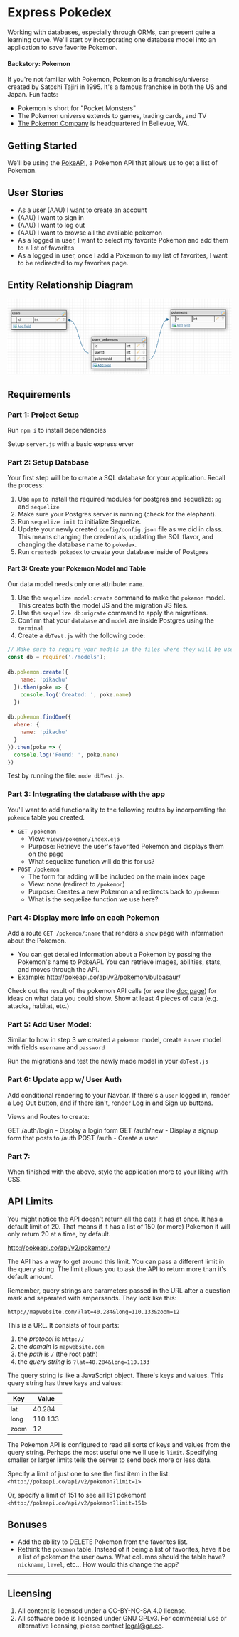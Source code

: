# Express Pokedex

Working with databases, especially through ORMs, can present quite a learning curve. We'll start by incorporating one database model into an application to save favorite Pokemon.

#### Backstory: Pokemon

If you're not familiar with Pokemon, Pokemon is a franchise/universe created by Satoshi Tajiri in 1995. It's a famous franchise in both the US and Japan. Fun facts:

* Pokemon is short for "Pocket Monsters"
* The Pokemon universe extends to games, trading cards, and TV
* [The Pokemon Company](https://en.wikipedia.org/wiki/The_Pok%C3%A9mon_Company) is headquartered in Bellevue, WA.

## Getting Started

We'll be using the [PokeAPI](http://pokeapi.co/), a Pokemon API that allows us to get a list of Pokemon.


## User Stories
* As a user (AAU) I want to create an account
* (AAU) I want to sign in
* (AAU) I want to log out
* (AAU) I want to browse all the available pokemon
* As a logged in user, I want to select my favorite Pokemon and add them to a list of favorites
* As a logged in user, once I add a Pokemon to my list of favorites, I want to be redirected to my favorites page.

## Entity Relationship Diagram
![erd](erd.png)


## Requirements
### Part 1: Project Setup
Run `npm i` to install dependencies

Setup `server.js` with a basic express erver



### Part 2: Setup Database

Your first step will be to create a SQL database for your application. Recall the process:

1. Use `npm` to install the required modules for postgres and sequelize: `pg` and `sequelize`
2. Make sure your Postgres server is running (check for the elephant).
3. Run `sequelize init` to initialize Sequelize.
4. Update your newly created `config/config.json` file as we did in class. This means changing the credentials, updating the SQL flavor, and changing the database name to `pokedex`.
5. Run `createdb pokedex` to create your database inside of Postgres

#### Part 3: Create your Pokemon Model and Table

Our data model needs only one attribute: `name`.

1. Use the `sequelize model:create` command to make the `pokemon` model. This creates both the model JS and the migration JS files.
2. Use the `sequelize db:migrate` command to apply the migrations.
3. Confirm that your `database` and `model` are inside Postgres using the `terminal`
4. Create a `dbTest.js` with the following code:

```js
// Make sure to require your models in the files where they will be used.
const db = require('./models');

db.pokemon.create({
    name: 'pikachu'
  }).then(poke => {
    console.log('Created: ', poke.name)
  })

db.pokemon.findOne({
  where: {
    name: 'pikachu'
  }
}).then(poke => {
  console.log('Found: ', poke.name)
})
```

Test by running the file: `node dbTest.js`.

### Part 3: Integrating the database with the app

You'll want to add functionality to the following routes by incorporating the `pokemon` table you created.

* `GET /pokemon`
  * View: `views/pokemon/index.ejs`
  * Purpose: Retrieve the user's favorited Pokemon and displays them on the page
  * What sequelize function will do this for us?
* `POST /pokemon`
  * The form for adding will be included on the main index page
  * View: none (redirect to `/pokemon`)
  * Purpose: Creates a new Pokemon and redirects back to `/pokemon`
  * What is the sequelize function we use here?

### Part 4: Display more info on each Pokemon

Add a route `GET /pokemon/:name` that renders a `show` page with information about the Pokemon.

* You can get detailed information about a Pokemon by passing the Pokemon's name to PokeAPI. You can retrieve images, abilities, stats, and moves through the API.
* Example: http://pokeapi.co/api/v2/pokemon/bulbasaur/

Check out the result of the pokemon API calls (or see the [doc page](http://pokeapi.co/)) for ideas on what data you could show. Show at least 4 pieces of data (e.g. attacks, habitat, etc.)

### Part 5: Add User Model:
Similar to how in step 3 we created a `pokemon` model, create a `user` model with fields `username` and `password`

Run the migrations and test the newly made model in your `dbTest.js`

### Part 6: Update app w/ User Auth
Add conditional rendering to your Navbar. If there's a `user` logged in, render a Log Out button, and if there isn't, render Log in and Sign up buttons.

Views and Routes to create:

GET /auth/login - Display a login form
GET /auth/new - Display a signup form that posts to /auth
POST /auth - Create a user 


### Part 7:

When finished with the above, style the application more to your liking with CSS.

## API Limits
You might notice the API doesn't return all the data it has at once. It has a
default limit of 20. That means if it has a list of 150 (or more) Pokemon it
will only return 20 at a time, by default.

<http://pokeapi.co/api/v2/pokemon/>

The API has a way to get around this limit. You can pass a different limit in
the query string. The limit allows you to ask the API to return more than it's
default amount.

Remember, query strings are parameters passed in the URL after a question mark
and separated with ampersands. They look like this:

```
http://mapwebsite.com/?lat=40.284&long=110.133&zoom=12
```

This is a URL. It consists of four parts:
1. the *protocol* is `http://`
2. the *domain* is `mapwebsite.com`
3. the *path* is `/` (the root path)
4. the *query string* is `?lat=40.284&long=110.133`

The query string is like a JavaScript object. There's keys and values.
This query string has three keys and values:

| Key  | Value   |
| ---  | ---     |
| lat  | 40.284  |
| long | 110.133 |
| zoom | 12  |

The Pokemon API is configured to read all sorts of keys and values from
the query string. Perhaps the most useful one we'll use is `limit`. Specifying
smaller or larger limits tells the server to send back more or less data.

Specify a limit of just one to see the first item in the list:
`<http://pokeapi.co/api/v2/pokemon?limit=1>`

Or, specify a limit of 151 to see all 151 pokemon!
`<http://pokeapi.co/api/v2/pokemon?limit=151>`

## Bonuses

* Add the ability to DELETE Pokemon from the favorites list.  
* Rethink the `pokemon` table. Instead of it being a list of favorites, have it be a list of pokemon the user owns. What columns should the table have? `nickname`, `level`, etc... How would this change the app?
---

## Licensing
1. All content is licensed under a CC-BY-NC-SA 4.0 license.
2. All software code is licensed under GNU GPLv3. For commercial use or alternative licensing, please contact legal@ga.co.
